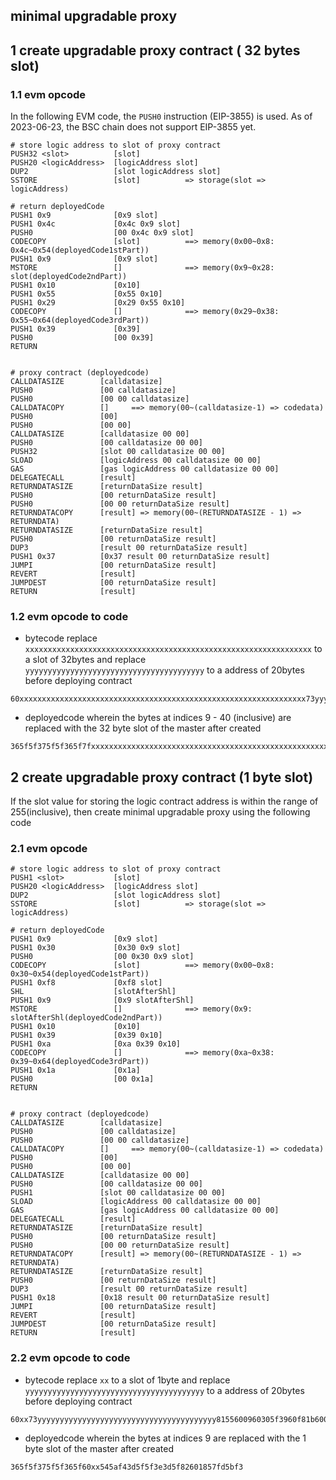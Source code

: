 minimal upgradable proxy
---
## 1 create upgradable proxy contract ( 32 bytes slot)

### 1.1 evm opcode
In the following EVM code, the `PUSH0` instruction (EIP-3855) is used. As of 2023-06-23, the BSC chain does not support EIP-3855 yet.
```
# store logic address to slot of proxy contract
PUSH32 <slot>          [slot]
PUSH20 <logicAddress>  [logicAddress slot]
DUP2                   [slot logicAddress slot]
SSTORE                 [slot]          => storage(slot => logicAddress)

# return deployedCode
PUSH1 0x9              [0x9 slot]
PUSH1 0x4c             [0x4c 0x9 slot]
PUSH0                  [00 0x4c 0x9 slot]
CODECOPY               [slot]          ==> memory(0x00~0x8: 0x4c~0x54(deployedCode1stPart))
PUSH1 0x9              [0x9 slot]    
MSTORE                 []              ==> memory(0x9~0x28: slot(deployedCode2ndPart))
PUSH1 0x10             [0x10]
PUSH1 0x55             [0x55 0x10]
PUSH1 0x29             [0x29 0x55 0x10]     
CODECOPY               []              ==> memory(0x29~0x38: 0x55~0x64(deployedCode3rdPart))
PUSH1 0x39             [0x39]
PUSH0                  [00 0x39]
RETURN


# proxy contract (deployedcode)
CALLDATASIZE        [calldatasize] 
PUSH0               [00 calldatasize]
PUSH0               [00 00 calldatasize]
CALLDATACOPY        []     ==> memory(00~(calldatasize-1) => codedata)
PUSH0               [00]
PUSH0               [00 00]
CALLDATASIZE        [calldatasize 00 00]
PUSH0               [00 calldatasize 00 00]
PUSH32              [slot 00 calldatasize 00 00] 
SLOAD               [logicAddress 00 calldatasize 00 00]
GAS                 [gas logicAddress 00 calldatasize 00 00]
DELEGATECALL        [result]
RETURNDATASIZE      [returnDataSize result]
PUSH0               [00 returnDataSize result]
PUSH0               [00 00 returnDataSize result]
RETURNDATACOPY      [result] => memory(00~(RETURNDATASIZE - 1) => RETURNDATA)
RETURNDATASIZE      [returnDataSize result] 
PUSH0               [00 returnDataSize result] 
DUP3                [result 00 returnDataSize result]
PUSH1 0x37          [0x37 result 00 returnDataSize result]
JUMPI				[00 returnDataSize result]
REVERT              [result]
JUMPDEST            [00 returnDataSize result]
RETURN              [result]
```
### 1.2 evm opcode to code

* bytecode
replace `xxxxxxxxxxxxxxxxxxxxxxxxxxxxxxxxxxxxxxxxxxxxxxxxxxxxxxxxxxxxxxxx` to a slot of 32bytes and replace `yyyyyyyyyyyyyyyyyyyyyyyyyyyyyyyyyyyyyyyy` to a address of 20bytes before deploying contract 
```
60xxxxxxxxxxxxxxxxxxxxxxxxxxxxxxxxxxxxxxxxxxxxxxxxxxxxxxxxxxxxxxxx73yyyyyyyyyyyyyyyyyyyyyyyyyyyyyyyyyyyyyyyy81556009604c3d396009526010605560293960395ff3365f5f375f5f365f7f545af43d5f5f3e3d5f82603757fd5bf3
```

* deployedcode 
wherein the bytes at indices 9 - 40 (inclusive) are replaced with the 32 byte slot of the master after created
```
365f5f375f5f365f7fxxxxxxxxxxxxxxxxxxxxxxxxxxxxxxxxxxxxxxxxxxxxxxxxxxxxxxxxxxxxxxxx545af43d5f5f3e3d5f82603757fd5bf3
```


## 2 create upgradable proxy contract (1 byte slot)
If the slot value for storing the logic contract address is within the range of 255(inclusive), then create minimal upgradable proxy using the following code

### 2.1 evm opcode

```
# store logic address to slot of proxy contract
PUSH1 <slot>           [slot]
PUSH20 <logicAddress>  [logicAddress slot]
DUP2                   [slot logicAddress slot]
SSTORE                 [slot]          => storage(slot => logicAddress)

# return deployedCode
PUSH1 0x9              [0x9 slot]
PUSH1 0x30             [0x30 0x9 slot]
PUSH0                  [00 0x30 0x9 slot]
CODECOPY               [slot]          ==> memory(0x00~0x8: 0x30~0x54(deployedCode1stPart))
PUSH1 0xf8             [0xf8 slot]
SHL                    [slotAfterShl]
PUSH1 0x9              [0x9 slotAfterShl]    
MSTORE                 []              ==> memory(0x9: slotAfterShl(deployedCode2ndPart))
PUSH1 0x10             [0x10]
PUSH1 0x39             [0x39 0x10]
PUSH1 0xa              [0xa 0x39 0x10]     
CODECOPY               []              ==> memory(0xa~0x38: 0x39~0x64(deployedCode3rdPart))
PUSH1 0x1a             [0x1a]
PUSH0                  [00 0x1a]
RETURN


# proxy contract (deployedcode)
CALLDATASIZE        [calldatasize] 
PUSH0               [00 calldatasize]
PUSH0               [00 00 calldatasize]
CALLDATACOPY        []     ==> memory(00~(calldatasize-1) => codedata)
PUSH0               [00]
PUSH0               [00 00]
CALLDATASIZE        [calldatasize 00 00]
PUSH0               [00 calldatasize 00 00]
PUSH1               [slot 00 calldatasize 00 00] 
SLOAD               [logicAddress 00 calldatasize 00 00]
GAS                 [gas logicAddress 00 calldatasize 00 00]
DELEGATECALL        [result]
RETURNDATASIZE      [returnDataSize result]
PUSH0               [00 returnDataSize result]
PUSH0               [00 00 returnDataSize result]
RETURNDATACOPY      [result] => memory(00~(RETURNDATASIZE - 1) => RETURNDATA)
RETURNDATASIZE      [returnDataSize result] 
PUSH0               [00 returnDataSize result] 
DUP3                [result 00 returnDataSize result]
PUSH1 0x18          [0x18 result 00 returnDataSize result]
JUMPI				[00 returnDataSize result]
REVERT              [result]
JUMPDEST            [00 returnDataSize result]
RETURN              [result]
```

### 2.2 evm opcode to code

* bytecode
replace `xx` to a slot of 1byte and replace `yyyyyyyyyyyyyyyyyyyyyyyyyyyyyyyyyyyyyyyy` to a address of 20bytes before deploying contract 
```
60xx73yyyyyyyyyyyyyyyyyyyyyyyyyyyyyyyyyyyyyyyy8155600960305f3960f81b60095260106039600a39601a5ff3365f5f375f5f365f60545af43d5f5f3e3d5f82601857fd5bf3
```

* deployedcode 
wherein the bytes at indices 9 are replaced with the 1 byte slot of the master after created
```
365f5f375f5f365f60xx545af43d5f5f3e3d5f82601857fd5bf3
```
